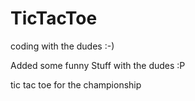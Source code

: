 # TicTacToe
coding with the dudes :-)

Added some funny Stuff with the dudes :P

tic tac toe for the championship

